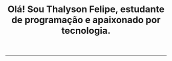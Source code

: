<h1 align="center"
    <p>
Olá! Sou Thalyson Felipe, estudante de programação e apaixonado por tecnologia.
<br>
<br>
   </p><hr>
   
